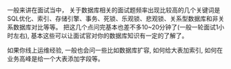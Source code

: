 一般来讲在面试当中， 关于数据库相关的面试题频率出现比较高的几个关键词是SQL优化、索引、存储引擎、事务、死锁、乐观锁、悲观锁、关系型数据库和非关系数据库对比等等。 把这几个点问完基本也差不多10~20分钟了(一般一轮面试1小时左右), 基本这些可以让面试官对你的数据库知识有一定的了解了。

如果你线上运维经验, 一般也会问一些比如数据库扩容, 如何给大表加索引, 如何在业务高峰是给一个大表添加字段等。